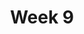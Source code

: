---
    title: Week 9
    weekNumber: 9
    days:
      - date: 2021-11-22
        events:
          "**LEC 25**{: .label .label-lecture } Prediction and Correlation":
            "[CIT 15.1-15.2](https://inferentialthinking.com/chapters/15/Prediction.html)"
          "**DIS 9**{: .label .label-disc } In-Person Discussion":
      - date: 2021-11-23
        events:
          "**DIS 9**{: .label .label-disc } Remote Discussion":
          "**HW 7**{: .label .label-hw } **Center, Spread, and Confidence Intervals (due 11/23)**":
      - date: 2021-11-24
        events:
          "**LEC 26**{: .label .label-lecture } Regression and Least Squares":
            "[CIT 15.2-15.3](https://inferentialthinking.com/chapters/15/2/Regression_Line.html)"
      - date: 2021-11-26
        events:
          "N/A (Thanksgiving)":
      - date: 2021-11-27
        events:
          "**LAB 8**{: .label .label-lab } **Regression (due 11/27)**":
---